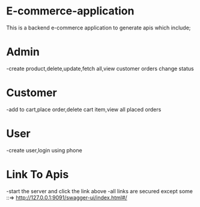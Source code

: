 ﻿# E-commerce-application
 This is a backend e-commerce application to generate apis which include;
 # Admin
 -create product,delete,update,fetch all,view customer orders change status
 # Customer
 -add to cart,place order,delete cart item,view all placed orders
 # User
 -create user,login using phone
 # Link To Apis
 -start the server and click the link above 
 -all links are secured except some
 ::=> http://127.0.0.1:9091/swagger-ui/index.html#/
